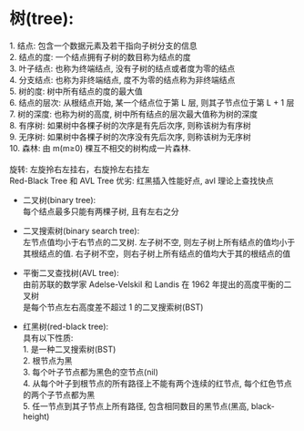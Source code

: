 # 树(tree):  
1\. 结点: 包含一个数据元素及若干指向子树分支的信息  
2\. 结点的度: 一个结点拥有子树的数目称为结点的度  
3\. 叶子结点: 也称为终端结点, 没有子树的结点或者度为零的结点  
4\. 分支结点: 也称为非终端结点, 度不为零的结点称为非终端结点  
5\. 树的度: 树中所有结点的度的最大值  
6\. 结点的层次: 从根结点开始, 某一个结点位于第 L 层, 则其子节点位于第 L + 1 层  
7\. 树的深度: 也称为树的高度, 树中所有结点的层次最大值称为树的深度  
8\. 有序树: 如果树中各棵子树的次序是有先后次序, 则称该树为有序树  
9\. 无序树: 如果树中各棵子树的次序没有先后次序, 则称该树为无序树  
10\. 森林: 由 m(m≥0) 棵互不相交的树构成一片森林.   
<br />
旋转: 左旋拎右左挂右，右旋拎左右挂左  
Red-Black Tree 和 AVL Tree 优劣: 红黑插入性能好点, avl 理论上查找快点  

- 二叉树(binary tree):  
每个结点最多只能有两棵子树, 且有左右之分  

- 二叉搜索树(binary search tree):  
左节点值均小于右节点的二叉树. 左子树不空, 则左子树上所有结点的值均小于其根结点的值. 右子树不空，则右子树上所有结点的值均大于其的根结点的值  

- 平衡二叉查找树(AVL tree):  
由前苏联的数学家 Adelse-Velskil 和 Landis 在 1962 年提出的高度平衡的二叉树  
是每个节点左右高度差不超过 1 的二叉搜索树(BST)  

- 红黑树(red-black tree):  
具有以下性质:  
1\. 是一种二叉搜索树(BST)  
2\. 根节点为黑  
3\. 每个叶子节点都为黑色的空节点(nil)  
4\. 从每个叶子到根节点的所有路径上不能有两个连续的红节点, 每个红色节点的两个子节点都为黑  
5\. 任一节点到其子节点上所有路径, 包含相同数目的黑节点(黑高, black-height)  